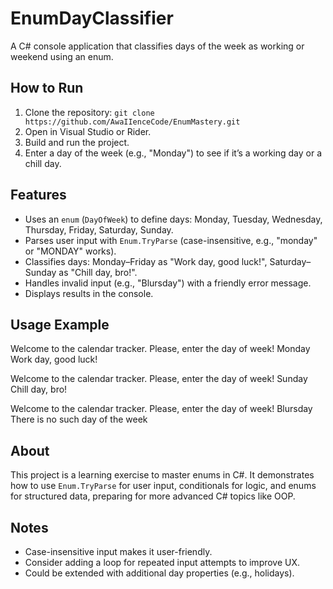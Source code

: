 # EnumDayClassifier

A C# console application that classifies days of the week as working or weekend using an enum.

## How to Run
1. Clone the repository: `git clone https://github.com/AwaIIenceCode/EnumMastery.git`
2. Open in Visual Studio or Rider.
3. Build and run the project.
4. Enter a day of the week (e.g., "Monday") to see if it’s a working day or a chill day.

## Features
- Uses an `enum` (`DayOfWeek`) to define days: Monday, Tuesday, Wednesday, Thursday, Friday, Saturday, Sunday.
- Parses user input with `Enum.TryParse` (case-insensitive, e.g., "monday" or "MONDAY" works).
- Classifies days: Monday–Friday as "Work day, good luck!", Saturday–Sunday as "Chill day, bro!".
- Handles invalid input (e.g., "Blursday") with a friendly error message.
- Displays results in the console.

## Usage Example
Welcome to the calendar tracker. Please, enter the day of week!
Monday
Work day, good luck!

Welcome to the calendar tracker. Please, enter the day of week!
Sunday
Chill day, bro!

Welcome to the calendar tracker. Please, enter the day of week!
Blursday
There is no such day of the week


## About
This project is a learning exercise to master enums in C#. It demonstrates how to use `Enum.TryParse` for user input, conditionals for logic, and enums for structured data, preparing for more advanced C# topics like OOP.

## Notes
- Case-insensitive input makes it user-friendly.
- Consider adding a loop for repeated input attempts to improve UX.
- Could be extended with additional day properties (e.g., holidays).
